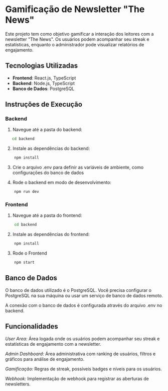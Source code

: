 # Gamificação de Newsletter "The News"

Este projeto tem como objetivo gamificar a interação dos leitores com a newsletter "The News". Os usuários podem acompanhar seu streak e estatísticas, enquanto o administrador pode visualizar relatórios de engajamento.

## Tecnologias Utilizadas

- **Frontend**: React.js, TypeScript
- **Backend**: Node.js, TypeScript
- **Banco de Dados**: PostgreSQL


## Instruções de Execução

### Backend

1. Navegue até a pasta do backend:
```bash
   cd backend
```

2. Instale as dependências do backend:
```bash
    npm install
```

3. Crie o arquivo .env para definir as variáveis de ambiente, como configurações do banco de dados

4. Rode o backend em modo de desenvolvimento:
```bash
    npm run dev
```


### Frontend

1. Navegue até a pasta do frontend:
```bash
    cd backend
```

2. Instale as dependências do frontend:
```bash
    npm install
```

3. Rode o Frontend
```bash
    npm start
```


## Banco de Dados

O banco de dados utilizado é o PostgreSQL. Você precisa configurar o PostgreSQL na sua máquina ou usar um serviço de banco de dados remoto.

A conexão com o banco de dados é configurada através do arquivo .env no backend.


## Funcionalidades

*User Area:* Área logada onde os usuários podem acompanhar seu streak e estatísticas de engajamento com a newsletter.

*Admin Dashboard:* Área administrativa com ranking de usuários, filtros e gráficos para análise de engajamento.

*Gamificação:* Regras de streak, possíveis badges e níveis para os usuários.

*Webhook:* Implementação de webhook para registrar as aberturas de newsletters.
